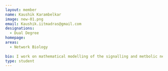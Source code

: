 ```yaml
---
layout: member
name: Kaushik Karambelkar
image: new-01.png
email: Kaushik.iitmadras@gmail.com
designations: 
  - Dual Degree
homepage: 
areas:
  - Network Biology
  
bio: I work on mathematical modelling of the signalling and metbolic networks in whkext of breast cancer and intergrating those networks using novel mathematical approaches.
type: student
---
```

